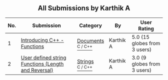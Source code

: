 ﻿<div align="center">

## All Submissions by Karthik A

</div>

No.  | Submission | Category | By   | User Rating
---- | ---------- | -------- | ---- | -----------
1 | [Introducing C\+\+ \- Functions<br />](https://github.com/Planet-Source-Code/karthik-a-introducing-c-functions__3-9796) | [Documents<br /><sup>C / C++</sup>](../ByCategory/documents__3-27.md) | Karthik A | 5.0 (15 globes from 3 users)
2 | [User defined string Functions \(Length and Reversal\)<br />](https://github.com/Planet-Source-Code/karthik-a-user-defined-string-functions-length-and-reversal__3-9588) | [Strings<br /><sup>C / C++</sup>](../ByCategory/strings__3-26.md) | Karthik A | 3.0 (9 globes from 3 users)
